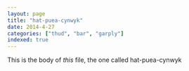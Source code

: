```yaml
---
layout: page
title: "hat-puea-cynwyk"
date: 2014-4-27
categories: ["thud", "bar", "garply"]
indexed: true
---
```

This is the body of _this_ file, the one called hat-puea-cynwyk
